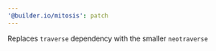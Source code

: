 ```yaml
---
'@builder.io/mitosis': patch
---
```


Replaces `traverse` dependency with the smaller `neotraverse`
